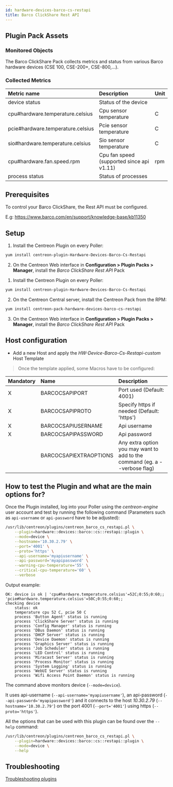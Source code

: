 ```yaml
---
id: hardware-devices-barco-cs-restapi
title: Barco ClickShare Rest API
---
```


## Plugin Pack Assets

### Monitored Objects

The Barco ClickShare Pack collects metrics and status from various Barco hardware devices (CSE 100, CSE-200+, CSE-800,...).

### Collected Metrics

<!--DOCUSAURUS_CODE_TABS-->

<!--Device-->

| Metric name                       | Description                               | Unit |
| :-------------------------------- | :---------------------------------------- | :--- |
| device status                     | Status of the device                      |      |
| cpu#hardware.temperature.celsius  | Cpu sensor temperature                    | C    |
| pcie#hardware.temperature.celsius | Pcie sensor temperature                   | C    |
| sio#hardware.temperature.celsius  | Sio sensor temperature                    | C    |
| cpu#hardware.fan.speed.rpm        | Cpu fan speed (supported since api v1.11) | rpm  |
| process status                    | Status of processes                       |      |

<!--END_DOCUSAURUS_CODE_TABS-->

## Prerequisites

To control your Barco ClickShare, the Rest API must be configured.

E.g: https://www.barco.com/en/support/knowledge-base/kb11350

## Setup

<!--DOCUSAURUS_CODE_TABS-->

<!--Online IMP Licence & IT-100 Editions-->

1. Install the Centreon Plugin on every Poller:

```bash
yum install centreon-plugin-Hardware-Devices-Barco-Cs-Restapi
```

2. On the Centreon Web interface in **Configuration > Plugin Packs > Manager**, install the *Barco ClickShare Rest API* Pack

<!--Offline IMP License-->

1. Install the Centreon Plugin on every Poller:

```bash
yum install centreon-plugin-Hardware-Devices-Barco-Cs-Restapi
```

2. On the Centreon Central server, install the Centreon Pack from the RPM:

```bash
yum install centreon-pack-hardware-devices-barco-cs-restapi
```

3. On the Centreon Web interface in **Configuration > Plugin Packs > Manager**, install the *Barco ClickShare Rest API* Pack

<!--END_DOCUSAURUS_CODE_TABS-->

## Host configuration 

* Add a new Host and apply the *HW-Device-Barco-Cs-Restapi-custom* Host Template

> Once the template applied, some Macros have to be configured:

| Mandatory | Name                   | Description                                                                |
| :-------- | :--------------------- | :------------------------------------------------------------------------- |
| X         | BARCOCSAPIPORT         | Port used (Default: 4001)                                                  |
| X         | BARCOCSAPIPROTO        | Specify https if needed (Default: 'https')                                 |
| X         | BARCOCSAPIUSERNAME     | Api username                                                               |
| X         | BARCOCSAPIPASSWORD     | Api password                                                               |
|           | BARCOCSAPIEXTRAOPTIONS | Any extra option you may want to add to the command (eg. a --verbose flag) |

## How to test the Plugin and what are the main options for?

Once the Plugin installed, log into your Poller using the *centreon-engine* user account and test by running the following command
(Parameters such as ```api-username``` or ```api-password``` have to be adjusted):

```bash
/usr/lib/centreon/plugins/centreon_barco_cs_restapi.pl \
    --plugin=hardware::devices::barco::cs::restapi::plugin \
    --mode=device \
    --hostname='10.30.2.79' \
    --port='4001' \
    --proto='https' \
    --api-username='myapiusername' \
    --api-password='myapipassword' \
    --warning-cpu-temperature='55' \
    --critical-cpu-temperature='60' \
    --verbose
```

Output example:
```
OK: device is ok | 'cpu#hardware.temperature.celsius'=52C;0:55;0:60;; 'pcie#hardware.temperature.celsius'=50C;0:55;0:60;;
checking device
    status: ok
    temperature cpu 52 C, pcie 50 C
    process 'Button Agent' status is running
    process 'ClickShare Server' status is running
    process 'Config Manager' status is running
    process 'DBus Daemon' status is running
    process 'DHCP Server' status is running
    process 'Device Daemon' status is running
    process 'Graphics Server' status is running
    process 'Job Scheduler' status is running
    process 'LED Control' status is running
    process 'Miracast Server' status is running
    process 'Process Monitor' status is running
    process 'System Logging' status is running
    process 'WebUI Server' status is running
    process 'Wifi Access Point Daemon' status is running
```

The command above monitors device (```--mode=device```).

It uses api-username (```--api-username='myapiusername'```), an api-password (```--api-password='myapipassword'```)
and it connects to the host _10.30.2.79_ (```--hostname='10.30.2.79'```)
on the port 4001 (```--port='4001'```) using https (```--proto='https'```).

All the options that can be used with this plugin can be found over the ```--help``` command:

```bash
/usr/lib/centreon/plugins/centreon_barco_cs_restapi.pl \
    --plugin=hardware::devices::barco::cs::restapi::plugin \
    --mode=device \
    --help
```

## Troubleshooting

[Troubleshooting plugins](../tutorials/troubleshooting-plugins.html)
